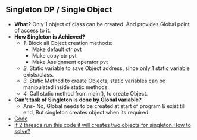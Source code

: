 ## Singleton DP / Single Object
- **What?** Only 1 object of class can be created. And provides Global point of access to it.
- **How Singleton is Achieved?**
  - *1.* Block all Object creation methods: 
	  - Make default ctr pvt
	  - Make copy ctr pvt
	  - Make Assignment operator pvt
  - *2.* Static variable to save Object address, since only 1 static variable exists/class.
  - *3.* Static Method to create Objects, static variables can be manipulated inside static methods.
  - *4.* Call static method from main(), to create Object.
- **Can't task of Singleton is done by Global variable?**   
  - Ans- No, Global needs to be created at start of program & exist till end, But singleton creates object when its required.
- [Code](Code)
- [if 2 threads run this code it will creates two objects for singleton.How to solve?](MultiThreaded_Singleton)
